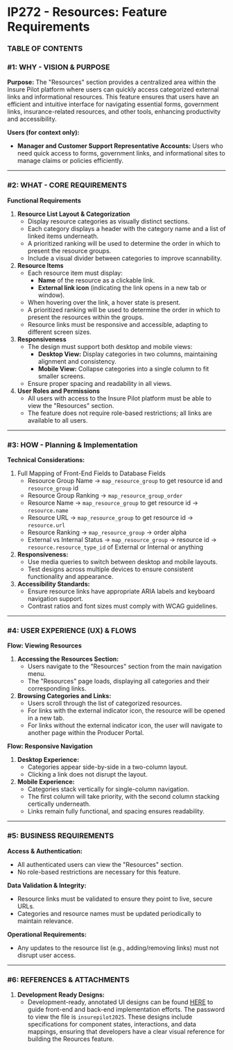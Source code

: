 # IP272 - Resources: Feature Requirements

### **TABLE OF CONTENTS**

### **#1: WHY - VISION & PURPOSE**

**Purpose:**
The "Resources" section provides a centralized area within the Insure Pilot platform where users can quickly access categorized external links and informational resources. This feature ensures that users have an efficient and intuitive interface for navigating essential forms, government links, insurance-related resources, and other tools, enhancing productivity and accessibility.

**Users (for context only):**

- **Manager and Customer Support Representative Accounts:** Users who need quick access to forms, government links, and informational sites to manage claims or policies efficiently.

---

### **#2: WHAT - CORE REQUIREMENTS**

**Functional Requirements**

1. **Resource List Layout & Categorization**
    - Display resource categories as visually distinct sections.
    - Each category displays a header with the category name and a list of linked items underneath.
    - A prioritized ranking will be used to determine the order in which to present the resource groups.
    - Include a visual divider between categories to improve scannability.
2. **Resource Items**
    - Each resource item must display:
        - **Name** of the resource as a clickable link.
        - **External link icon** (indicating the link opens in a new tab or window).
    - When hovering over the link, a hover state is present.
    - A prioritized ranking will be used to determine the order in which to present the resources within the groups.
    - Resource links must be responsive and accessible, adapting to different screen sizes.
3. **Responsiveness**
    - The design must support both desktop and mobile views:
        - **Desktop View:** Display categories in two columns, maintaining alignment and consistency.
        - **Mobile View:** Collapse categories into a single column to fit smaller screens.
    - Ensure proper spacing and readability in all views.
4. **User Roles and Permissions**
    - All users with access to the Insure Pilot platform must be able to view the "Resources" section.
    - The feature does not require role-based restrictions; all links are available to all users.

---

### **#3: HOW - Planning & Implementation**

**Technical Considerations:**

1. Full Mapping of Front-End Fields to Database Fields
    - Resource Group Name → `map_resource_group` to get resource id and `resource_group` id
    - Resource Group Ranking → `map_resource_group_order`
    - Resource Name → `map_resource_group` to get resource id -> `resource.name`
    - Resource URL → `map_resource_group` to get resource id -> `resource.url`
    - Resource Ranking → `map_resource_group` -> order alpha
    - External vs Internal Status → `map_resource_group` -> resource id -> `resource.resource_type_id` of External or Internal or anything
2. **Responsiveness:**
    - Use media queries to switch between desktop and mobile layouts.
    - Test designs across multiple devices to ensure consistent functionality and appearance.
3. **Accessibility Standards:**
    - Ensure resource links have appropriate ARIA labels and keyboard navigation support.
    - Contrast ratios and font sizes must comply with WCAG guidelines.

---

### **#4: USER EXPERIENCE (UX) & FLOWS**

**Flow: Viewing Resources**

1. **Accessing the Resources Section:**
    - Users navigate to the "Resources" section from the main navigation menu.
    - The "Resources" page loads, displaying all categories and their corresponding links.
2. **Browsing Categories and Links:**
    - Users scroll through the list of categorized resources.
    - For links with the external indicator icon, the resource will be opened in a new tab.
    - For links without the external indicator icon, the user will navigate to another page within the Producer Portal.

**Flow: Responsive Navigation**

1. **Desktop Experience:**
    - Categories appear side-by-side in a two-column layout.
    - Clicking a link does not disrupt the layout.
2. **Mobile Experience:**
    - Categories stack vertically for single-column navigation.
    - The first column will take priority, with the second column stacking certically underneath.
    - Links remain fully functional, and spacing ensures readability.

---

### **#5: BUSINESS REQUIREMENTS**

**Access & Authentication:**

- All authenticated users can view the "Resources" section.
- No role-based restrictions are necessary for this feature.

**Data Validation & Integrity:**

- Resource links must be validated to ensure they point to live, secure URLs.
- Categories and resource names must be updated periodically to maintain relevance.

**Operational Requirements:**

- Any updates to the resource list (e.g., adding/removing links) must not disrupt user access.

---

### **#6: REFERENCES & ATTACHMENTS**

1. **Development Ready Designs:** 
    - Development-ready, annotated UI designs can be found [HERE](https://www.figma.com/design/wZy88tHbSjEicvzgzVqZH2/Insure-Pilot---MVP-Designs?node-id=362-1744) to guide front-end and back-end implementation efforts. The password to view the file is `insurepilot2025`. These designs include specifications for component states, interactions, and data mappings, ensuring that developers have a clear visual reference for building the Reources feature.